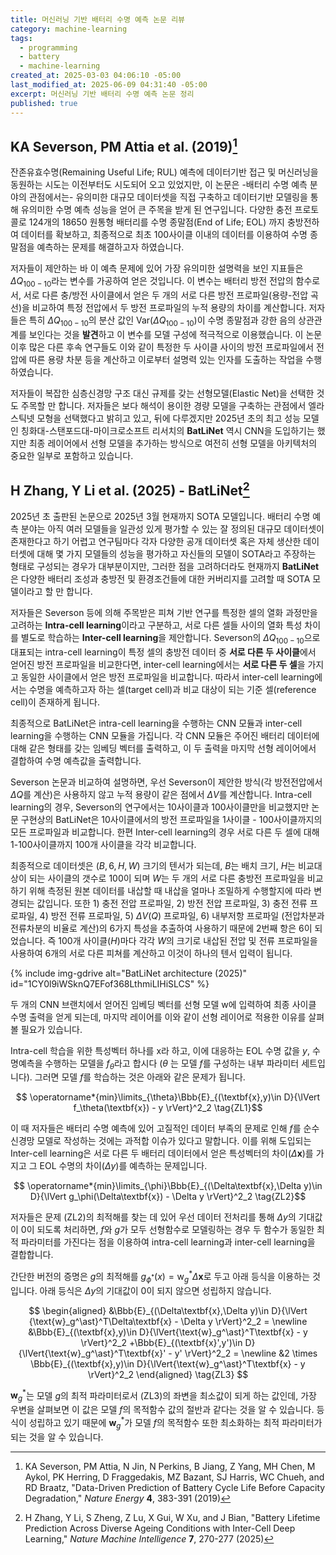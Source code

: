 ```yaml
---
title: 머신러닝 기반 배터리 수명 예측 논문 리뷰
category: machine-learning
tags:
  - programming
  - battery
  - machine-learning
created_at: 2025-03-03 04:06:10 -05:00
last_modified_at: 2025-06-09 04:31:40 -05:00
excerpt: 머신러닝 기반 배터리 수명 예측 논문 정리
published: true
---
```

## KA Severson, PM Attia et al. (2019)[^1]

잔존유효수명(Remaining Useful Life; RUL) 예측에 데이터기반 접근 및 머신러닝을 동원하는 시도는 이전부터도 시도되어 오고 있었지만, 이 논문은 -배터리 수명 예측 분야의 관점에서는- 유의미한 대규모 데이터셋을 직접 구축하고 데이터기반 모델링을 통해 유의미한 수명 예측 성능을 얻어 큰 주목을 받게 된 연구입니다.  다양한 충전 프로토콜로 124개의 18650 원통형 배터리를 수명 종말점(End of Life; EOL) 까지 충방전하여 데이터를 확보하고, 최종적으로 최초 100사이클 이내의 데이터를 이용하여 수명 종말점을 예측하는 문제를 해결하고자 하였습니다.

저자들이 제안하는 바 이 예측 문제에 있어 가장 유의미한 설명력을 보인 지표들은 $\Delta Q_{100-10}$라는 변수를 가공하여 얻은 것입니다.  이 변수는 배터리 방전 전압의 함수로서, 서로 다른 충/방전 사이클에서 얻은 두 개의 서로 다른 방전 프로파일(용량-전압 곡선)을 비교하여 특정 전압에서 두 방전 프로파일의 누적 용량의 차이를 계산합니다.  저자들은 특히 $\Delta Q_{100-10}$의 분산 값인 $\text{Var}(\Delta Q_{100-10})$이 수명 종말점과 강한 음의 상관관계를 보인다는 것을 **발견**하고 이 변수를 모델 구성에 적극적으로 이용했습니다.  이 논문 이후 많은 다른 후속 연구들도 이와 같이 특정한 두 사이클 사이의 방전 프로파일에서 전압에 따른 용량 차분 등을 계산하고 이로부터 설명력 있는 인자를 도출하는 작업을 수행하였습니다.

저자들이 복잡한 심층신경망 구조 대신 규제를 갖는 선형모델(Elastic Net)을 선택한 것도 주목할 만 합니다.  저자들은 보다 해석이 용이한 경량 모델을 구축하는 관점에서 엘라스틱넷 모형을 선택했다고 밝히고 있고, 뒤에 다루겠지만 2025년 초의 최고 성능 모델인 칭화대-스탠포드대-마이크로소프트 리서치의 **BatLiNet** 역시 CNN을 도입하기는 했지만 최종 레이어에서 선형 모델을 추가하는 방식으로 여전히 선형 모델을 아키텍처의 중요한 일부로 포함하고 있습니다.

[^1]: KA Severson, PM Attia, N Jin, N Perkins, B Jiang, Z Yang, MH Chen, M Aykol, PK Herring, D Fraggedakis, MZ Bazant, SJ Harris, WC Chueh, and RD Braatz, "Data-Driven Prediction of Battery Cycle Life Before Capacity Degradation," *Nature Energy* **4**, 383-391 (2019)

## H Zhang, Y Li et al. (2025) - BatLiNet[^2]

2025년 초 출판된 논문으로 2025년 3월 현재까지 SOTA 모델입니다.  배터리 수명 예측 분야는 아직 여러 모델들을 일관성 있게 평가할 수 있는 잘 정의된 대규모 데이터셋이 존재한다고 하기 어렵고 연구팀마다 각자 다양한 공개 데이터셋 혹은 자체 생산한 데이터셋에 대해 몇 가지 모델들의 성능을 평가하고 자신들의 모델이 SOTA라고 주장하는 형태로 구성되는 경우가 대부분이지만, 그러한 점을 고려하더라도 현재까지 **BatLiNet**은 다양한 배터리 조성과 충방전 및 환경조건들에 대한 커버리지를 고려할 때 SOTA 모델이라고 할 만 합니다.

저자들은 Severson 등에 의해 주목받은 피쳐 기반 연구를 특정한 셀의 열화 과정만을 고려하는 **Intra-cell learning**이라고 구분하고, 서로 다른 셀들 사이의 열화 특성 차이를 별도로 학습하는 **Inter-cell learning**을 제안합니다.  Severson의 $\Delta Q_{100-10}$으로 대표되는 intra-cell learning이 특정 셀의 충방전 데이터 중 **서로 다른 두 사이클**에서 얻어진 방전 프로파일을 비교한다면, inter-cell learning에서는 **서로 다른 두 셀**을 가지고 동일한 사이클에서 얻은 방전 프로파일을 비교합니다.  따라서 inter-cell learning에서는 수명을 예측하고자 하는 셀(target cell)과 비교 대상이 되는 기준 셀(reference cell)이 존재하게 됩니다.

최종적으로 BatLiNet은 intra-cell learning을 수행하는 CNN 모듈과 inter-cell learning을 수행하는 CNN 모듈을 가집니다.   각 CNN 모듈은 주어진 배터리 데이터에 대해 같은 형태를 갖는 임베딩 벡터를 출력하고, 이 두 출력을 마지막 선형 레이어에서 결합하여 수명 예측값을 출력합니다.

Severson 논문과 비교하여 설명하면, 우선 Severson이 제안한 방식(각 방전전압에서 $\Delta Q$를 계산)은 사용하지 않고 누적 용량이 같은 점에서 $\Delta V$를 계산합니다.  Intra-cell learning의 경우, Severson의 연구에서는 10사이클과 100사이클만을 비교했지만 논문 구현상의 BatLiNet은 10사이클에서의 방전 프로파일을 1사이클 - 100사이클까지의 모든 프로파일과 비교합니다.  한편 Inter-cell learning의 경우 서로 다른 두 셀에 대해 1-100사이클까지 100개 사이클을 각각 비교합니다.

최종적으로 데이터셋은 $(B, 6, H, W)$ 크기의 텐서가 되는데,  $B$는 배치 크기, $H$는 비교대상이 되는 사이클의 갯수로 100이 되며 $W$는 두 개의 서로 다른 충방전 프로파일을 비교하기 위해 측정된 원본 데이터를 내삽할 때 내삽을 얼마나 조밀하게 수행할지에 따라 변경되는 값입니다.  또한 1) 충전 전압 프로파일, 2) 방전 전압 프로파일, 3) 충전 전류 프로파일, 4) 방전 전류 프로파일, 5) $\Delta V(Q)$ 프로파일, 6) 내부저항 프로파일 (전압차분과 전류차분의 비율로 계산)의 6가지 특성을 추출하여 사용하기 때문에 2번째 항은 6이 되었습니다.  즉 100개 사이클($H$)마다 각각 $W$의 크기로 내삽된 전압 및 전류 프로파일을 사용하여 6개의 서로 다른 피쳐를 계산하고 이것이 하나의 텐서 입력이 됩니다.

{% include img-gdrive alt="BatLiNet architecture (2025)" id="1CY0l9iWSknQ7EFof368LthmiLIHiSLCS" %}

두 개의 CNN 브랜치에서 얻어진 임베딩 벡터를 선형 모델 $\text{w}$에 입력하여 최종 사이클 수명 출력을 얻게 되는데, 마지막 레이어를 이와 같이 선형 레이어로 적용한 이유를 살펴볼 필요가 있습니다.

Intra-cell 학습을 위한 특성벡터 하나를 $\text{x}$라 하고, 이에 대응하는 EOL 수명 값을 $y$, 수명예측을 수행하는 모델을 $f_\theta$라고 합시다 ($\theta$ 는 모델 $f$를 구성하는 내부 파라미터 세트입니다).  그러면 모델 $f$를 학습하는 것은 아래와 같은 문제가 됩니다.

$$ \operatorname*{min}\limits_{\theta}\Bbb{E}_{(\textbf{x},y)\in D}{\lVert f_\theta(\textbf{x}) - y \rVert}^2_2 \tag{ZL1}$$

이 때 저자들은 배터리 수명 예측에 있어 고질적인 데이터 부족의 문제로 인해 $f$를 순수 신경망 모델로 작성하는 것에는 과적합 이슈가 있다고 말합니다.  이를 위해 도입되는 Inter-cell learning은 서로 다른 두 배터리 데이터에서 얻은 특성벡터의 차이($\Delta\textbf{x}$)를 가지고 그 EOL 수명의 차이($\Delta y$)를 예측하는 문제입니다.

$$ \operatorname*{min}\limits_{\phi}\Bbb{E}_{(\Delta\textbf{x},\Delta y)\in D}{\lVert g_\phi(\Delta\textbf{x}) - \Delta y \rVert}^2_2 \tag{ZL2}$$

저자들은 문제 $\text{(ZL2)}$의 최적해를 찾는 데 있어 우선 데이터 전처리를 통해 $\Delta y$의 기대값이 0이 되도록 처리하면, $f$와 $g$가 모두 선형함수로 모델링하는 경우 두 함수가 동일한 최적 파라미터를 가진다는 점을 이용하여 intra-cell learning과 inter-cell learning을 결합합니다.

간단한 버전의 증명은 $g$의 최적해를 $g_{\phi^\ast}(x)=\text{w}_g^\ast \Delta\textbf{x}$로 두고 아래 등식을 이용하는 것입니다.  아래 등식은 $\Delta y$의 기대값이 0이 되지 않으면 성립하지 않습니다.

$$ \begin{aligned}
   &\Bbb{E}_{(\Delta\textbf{x},\Delta y)\in D}{\lVert {\text{w}_g^\ast}^T\Delta\textbf{x} - \Delta y \rVert}^2_2 = \newline
   &\Bbb{E}_{(\textbf{x},y)\in D}{\lVert{\text{w}_g^\ast}^T\textbf{x} - y \rVert}^2_2 
   +\Bbb{E}_{(\textbf{x}',y')\in D}{\lVert{\text{w}_g^\ast}^T\textbf{x}' - y' \rVert}^2_2
   = \newline
   &2 \times \Bbb{E}_{(\textbf{x},y)\in D}{\lVert{\text{w}_g^\ast}^T\textbf{x} - y \rVert}^2_2   \end{aligned} 
   \tag{ZL3} $$

$\textbf{w}_g^\ast$는 모델 $g$의 최적 파라미터로서 $(\text{ZL3})$의 좌변을 최소값이 되게 하는 값인데, 가장 우변을 살펴보면 이 값은 모델 $f$의 목적함수 값의 절반과 같다는 것을 알 수 있습니다.  등식이 성립하고 있기 때문에 $\textbf{w}_g^\ast$가 모델 $f$의 목적함수 또한 최소화하는 최적 파라미터가 되는 것을 알 수 있습니다.

[^2]: H Zhang, Y Li, S Zheng, Z Lu, X Gui, W Xu, and J Bian, "Battery Lifetime Prediction Across Diverse Ageing Conditions with Inter-Cell Deep Learning," *Nature Machine Intelligence* **7**, 270-277 (2025)